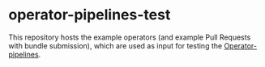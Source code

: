 # operator-pipelines-test
This repository hosts the example operators (and example Pull Requests with bundle submission),
which are used as input for testing the [Operator-pipelines](https://github.com/redhat-openshift-ecosystem/operator-pipelines).

